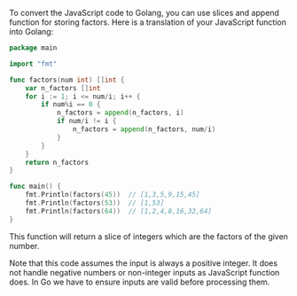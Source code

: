 To convert the JavaScript code to Golang, you can use slices and append function for storing factors. Here is a translation of your JavaScript function into Golang:

```go
package main

import "fmt"

func factors(num int) []int {
	var n_factors []int
	for i := 1; i <= num/i; i++ {
		if num%i == 0 {
			n_factors = append(n_factors, i)
			if num/i != i {
				n_factors = append(n_factors, num/i)
			}
		}
	}
	return n_factors
}

func main() {
	fmt.Println(factors(45))  // [1,3,5,9,15,45]
	fmt.Println(factors(53))  // [1,53]
	fmt.Println(factors(64))  // [1,2,4,8,16,32,64]
}
```

This function will return a slice of integers which are the factors of the given number. 

Note that this code assumes the input is always a positive integer. It does not handle negative numbers or non-integer inputs as JavaScript function does. In Go we have to ensure inputs are valid before processing them.
